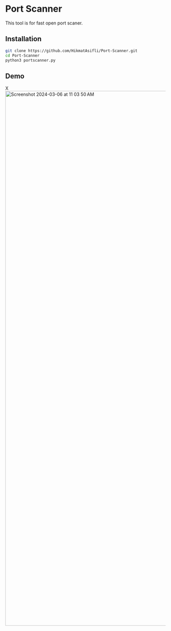 
# Port Scanner

This tool is for fast open port scaner.


## Installation


```bash
git clone https://github.com/HikmatAsifli/Port-Scanner.git
cd Port-Scanner
python3 portscanner.py
```
    
## Demo



 X<img width="1680" alt="Screenshot 2024-03-06 at 11 03 50 AM" src="https://github.com/HikmatAsifli/Port-Scanner/assets/147481104/60616d39-0340-406b-9814-e9b9a31d038a">